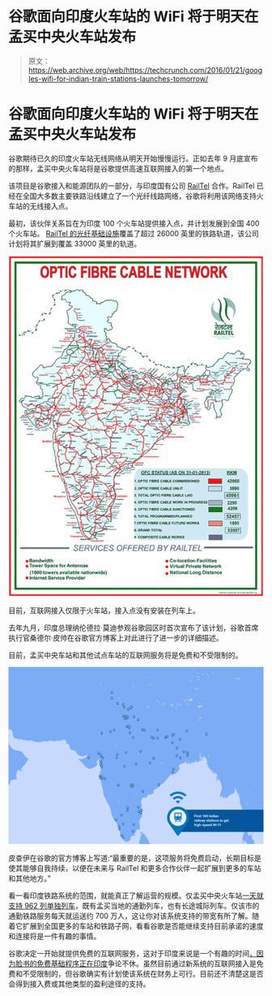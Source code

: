 # 谷歌面向印度火车站的 WiFi 将于明天在孟买中央火车站发布 

> 原文：<https://web.archive.org/web/https://techcrunch.com/2016/01/21/googles-wifi-for-indian-train-stations-launches-tomorrow/>

# 谷歌面向印度火车站的 WiFi 将于明天在孟买中央火车站发布

谷歌期待已久的印度火车站无线网络从明天开始慢慢运行。正如去年 9 月底宣布的那样，孟买中央火车站将是谷歌提供高速互联网接入的第一个地点。

该项目是谷歌接入和能源团队的一部分，与印度国有公司 [RailTel](https://web.archive.org/web/20221221124201/http://www.railtelindia.com/) 合作。RailTel 已经在全国大多数主要铁路沿线建立了一个光纤线路网络，谷歌将利用该网络支持火车站的无线接入点。

最初，该伙伴关系旨在为印度 100 个火车站提供接入点，并计划发展到全国 400 个火车站。 [RailTel 的光纤基础设施](https://web.archive.org/web/20221221124201/http://www.railtelindia.com/index.php?option=com_content&view=article&id=119&Itemid=172)覆盖了超过 26000 英里的铁路轨道，该公司计划将其扩展到覆盖 33000 英里的轨道。

![ofc](img/13687ae6014911d06f3cf916aaa1231c.png)

目前，互联网接入仅限于火车站，接入点没有安装在列车上。

去年九月，印度总理纳伦德拉·莫迪参观谷歌园区时首次宣布了该计划，谷歌首席执行官桑德尔·皮帅在谷歌官方博客上对此进行了进一步的详细描述。

目前，孟买中央车站和其他试点车站的互联网服务将是免费和不受限制的。

![IndiaWifi-kash](img/a41679e71de2298c2312e7af3528317e.png)

皮查伊在谷歌的官方博客上写道:“最重要的是，这项服务将免费启动，长期目标是使其能够自我持续，以便在未来与 RailTel 和更多合作伙伴一起扩展到更多的车站和其他地方。”

看一看印度铁路系统的范围，就能真正了解运营的规模。仅孟买中央火车站[一天就支持 962 列单独列车](https://web.archive.org/web/20221221124201/http://erail.in/mumbai-central-railway-station)，既有孟买当地的通勤列车，也有长途城际列车。仅该市的通勤铁路服务每天就运送约 700 万人，这让你对该系统支持的带宽有所了解。随着它扩展到全国更多的车站和铁路子网，看看谷歌是否能继续支持目前承诺的速度和连接将是一件有趣的事情。

谷歌决定一开始就提供免费的互联网服务，这对于印度来说是一个有趣的时间[，因为脸书的免费基础程序正在印度](https://web.archive.org/web/20221221124201/https://techcrunch.com/2015/12/23/free-basics-trai-suspension/)争论不休。虽然目前通过新系统的互联网接入是免费和不受限制的，但谷歌确实有计划使该系统在财务上可行。目前还不清楚这是否会得到接入费或其他类型的盈利途径的支持。